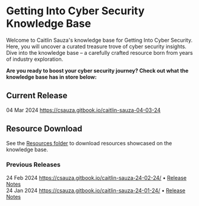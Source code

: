 # Getting Into Cyber Security Knowledge Base

Welcome to Caitlin Sauza's knowledge base for Getting Into Cyber Security. Here, you will uncover a curated treasure trove of cyber security insights. Dive into the knowledge base – a carefully crafted resource born from years of industry exploration.  
  
**Are you ready to boost your cyber security journey? Check out what the knowledge base has in store below:**
  
## Current Release
04 Mar 2024 https://csauza.gitbook.io/caitlin-sauza-04-03-24  

## Resource Download
See the [Resources folder](https://github.com/csauza/getting-into-cyber-kb/tree/main/Resources) to download resources showcased on the knowledge base.
  
### Previous Releases
24 Feb 2024 https://csauza.gitbook.io/caitlin-sauza-24-02-24/ • [Release Notes](https://www.linkedin.com/posts/csauza_knowledge-base-update-week-of-march-04-activity-7170147730349051905-rCWl/?utm_source=share&utm_medium=member_desktop)  
24 Jan 2024 https://csauza.gitbook.io/caitlin-sauza-24-01-24/ • [Release Notes](https://www.linkedin.com/posts/csauza_knowledge-base-update-week-of-february-activity-7162535773429248001-zNWt?utm_source=share&utm_medium=member_desktop)
